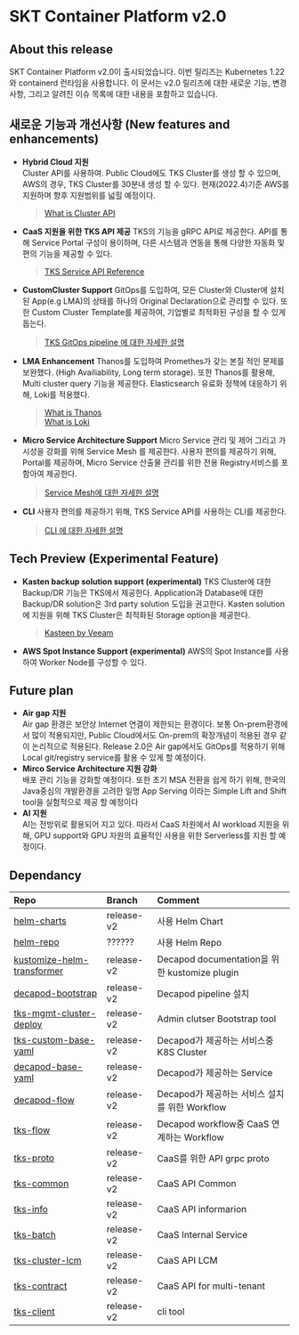 # SKT Container Platform v2.0

## About this release
SKT Container Platform v2.0이 출시되었습니다. 이번 릴리즈는 Kubernetes 1.22 와 containerd 런타임을 사용합니다. 이 문서는 v2.0 릴리즈에 대한 새로운 기능, 변경사항, 그리고 알려진 이슈 목록에 대한 내용을 포함하고 있습니다.

## 새로운 기능과 개선사항 (New features and enhancements)
- **Hybrid Cloud 지원**    
    Cluster API를 사용하여. Public Cloud에도 TKS Cluster를 생성 할 수 있으며, AWS의 경우, TKS Cluster를 30분내 생성 할 수 있다.
    현재(2022.4)기준 AWS를 지원하며 향후 지원범위를 넓힐 예정이다.   
    >[What is Cluster API](https://cluster-api.sigs.k8s.io/)
    
- **CaaS 지원을 위한 TKS API 제공**
    TKS의 기능을 gRPC API로 제공한다. API를 통해 Service Portal 구성이 용이하며, 다른 시스템과 연동을 통해 다양한 자동화 및 편의 기능을 제공할 수 있다.   
    >[TKS Service API Reference](../api/1-0-0.md)
    
- **CustomCluster Support**
    GitOps를 도입하여, 모든 Cluster와 Cluster에 설치된 App(e.g LMA)의 상태를 하나의 Original Declaration으로 관리할 수 있다.
    또한 Custom Cluster Template를 제공하여, 기업별로 최적화된 구성을 할 수 있게 돕는다.   
    > [TKS GitOps pipeline 에 대한 자세한 설명](../tksgitops.md)   
    
- **LMA Enhancement**
    Thanos를 도입하여 Promethes가 갖는 본질 적인 문제를 보완했다. (High Availiability, Long term storage). 또한 Thanos를 활용해, Multi cluster query 기능을 제공한다.
    Elasticsearch 유료화 정책에 대응하기 위해, Loki를 적용했다.   
    > [What is Thanos](https://github.com/thanos-io/thanos)   
    > [What is Loki](https://github.com/grafana/loki)   

- **Micro Service Architecture Support**
    Micro Service 관리 및 제어 그리고 가시성을 강화를 위해 Service Mesh 를 제공한다.
    사용자 편의를 제공하기 위해, Portal를 제공하며, Micro Service 산출물 관리를 위한 전용 Registry서비스를 포함아여 제공한다.   
    > [Service Mesh에 대한 자세한 설명](https://istio.io/latest/about/service-mesh/)

- **CLI**
    사용자 편의를 제공하기 위해, TKS Service API를 사용하는 CLI를 제공한다.  
    > [CLI 에 대한 자세한 설명](../api/1-0-0.md)

## Tech Preview (Experimental Feature)
- **Kasten backup solution support (experimental)**
    TKS Cluster에 대한 Backup/DR 기능은 TKS에서 제공한다. 
    Application과 Database에 대한 Backup/DR solution은 3rd party solution 도입을 권고한다. Kasten solution에 지원을 위해 TKS Cluster은 최적화된 Storage option을 제공한다.   
    > [Kasteen by Veeam](https://www.kasten.io/)

- **AWS Spot Instance Support (experimental)**
    AWS의 Spot Instance를 사용하여 Worker Node를 구성할 수 있다.
## Future plan
- **Air gap 지원**   
    Air gap 환경은 보안상 Internet 연결이 제한되는 환경이다. 보통 On-prem환경에서 많이 적용되지만, Public Cloud에서도 On-prem의 확장개념이 적용된 경우 같이 논리적으로 적용된다.
    Release 2.0은 Air gap에서도 GitOps를 적용하기 위해 Local git/registry service를 활용 수 있게 할 예정이다.
- **Mirco Service Architecture 지원 강화**   
    배포 관리 기능을 강화할 예정이다. 또한 초기 MSA 전환을 쉽게 하기 위해, 한국의 Java중심의 개발환경을 고려한 일명 App Serving 이라는 Simple Lift and Shift tool을 실험적으로 제공 할 예정이다
- **AI 지원**   
    AI는 전방위로 활용되어 지고 있다. 따라서 CaaS 차원에서 AI workload 지원을 위해, GPU support와 GPU 자원의 효율적인 사용을 위한 Serverless를 지원 할 예정이다.
## Dependancy
|Repo|Branch|Comment|
|:---|:---|:---|
|[helm-charts](https://github.com/openinfradev/helm-charts)|release-v2|사용 Helm Chart|
|[helm-repo](https://github.com/openinfradev/helm-repo)|??????|사용 Helm Repo|
|[kustomize-helm-transformer](https://github.com/openinfradev/kustomize-helm-transformer)|release-v2|Decapod documentation을 위한 kustomize plugin|
|[decapod-bootstrap](https://github.com/openinfradev/decapod-bootstrap)|release-v2|Decapod pipeline 설치|
|[tks-mgmt-cluster-deploy ](https://github.com/openinfradev/tks-mgmt-cluster-deploy)|release-v2|Admin clutser Bootstrap tool|
|[tks-custom-base-yaml](https://github.com/openinfradev/tks-custom-base-yaml)|release-v2|Decapod가 제공하는 서비스중 K8S Cluster|
|[decapod-base-yaml](https://github.com/openinfradev/decapod-base-yaml)|release-v2|Decapod가 제공하는 Service|
|[decapod-flow](https://github.com/openinfradev/decapod-flow)|release-v2|Decapod가 제공하는 서비스 설치를 위한 Workflow|
|[tks-flow](https://github.com/openinfradev/tks-flow)|release-v2|Decapod workflow중 CaaS 연계하는 Workflow|
|[tks-proto](https://github.com/openinfradev/tks-proto)|release-v2|CaaS를 위한 API grpc proto|
|[tks-common](https://github.com/openinfradev/tks-common)|release-v2|CaaS API Common|
|[tks-info](https://github.com/openinfradev/tks-info)|release-v2|CaaS API informarion|
|[tks-batch](https://github.com/openinfradev/tks-batch)|release-v2|CaaS Internal Service|
|[tks-cluster-lcm](https://github.com/openinfradev/tks-cluster-lcm)|release-v2|CaaS API LCM|
|[tks-contract](https://github.com/openinfradev/tks-contract)|release-v2|CaaS API for multi-tenant|
|[tks-client](https://github.com/openinfradev/tks-client)|release-v2|cli tool|

